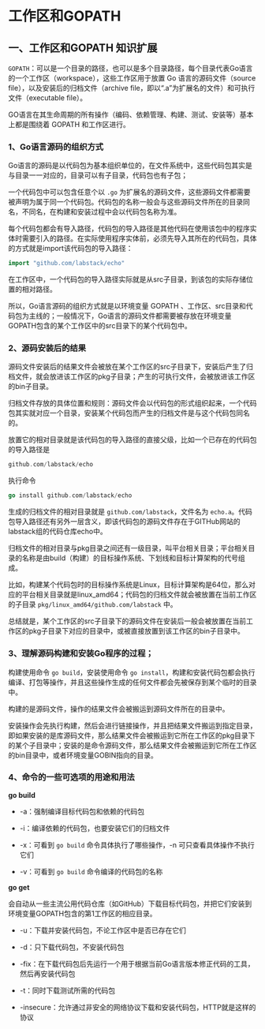 # 工作区和GOPATH

## 一、工作区和GOPATH 知识扩展

`GOPATH`：可以是一个目录的路径，也可以是多个目录路径，每个目录代表Go语言的一个工作区（workspace），这些工作区用于放置 Go 语言的源码文件（source file），以及安装后的归档文件（archive file，即以“.a”为扩展名的文件）和可执行文件（executable file）。

GO语言在其生命周期的所有操作（编码、依赖管理、构建、测试、安装等）基本上都是围绕着 GOPATH 和工作区进行。

### 1、Go语言源码的组织方式

Go语言的源码是以代码包为基本组织单位的，在文件系统中，这些代码包其实是与目录一一对应的，目录可以有子目录，代码包也有子包；

一个代码包中可以包含任意个以 `.go` 为扩展名的源码文件，这些源码文件都需要被声明为属于同一个代码包。代码包的名称一般会与这些源码文件所在的目录同名，不同名，在构建和安装过程中会以代码包名称为准。

每个代码包都会有导入路径，代码包的导入路径是其他代码在使用该包中的程序实体时需要引入的路径。在实际使用程序实体前，必须先导入其所在的代码包，具体的方式就是import该代码包的导入路径：

```go
import "github.com/labstack/echo"
```

在工作区中，一个代码包的导入路径实际就是从src子目录，到该包的实际存储位置的相对路径。

所以，Go语言源码的组织方式就是以环境变量 GOPATH 、工作区、src目录和代码包为主线的；一般情况下，Go语言的源码文件都需要被存放在环境变量GOPATH包含的某个工作区中的src目录下的某个代码包中。

### 2、源码安装后的结果

源码文件安装后的结果文件会被放在某个工作区的src子目录下，安装后产生了归档文件，就会放进该工作区的pkg子目录；产生的可执行文件，会被放进该工作区的bin子目录。

归档文件存放的具体位置和规则：源码文件会以代码包的形式组织起来，一个代码包其实就对应一个目录，安装某个代码包而产生的归档文件是与这个代码包同名的。

放置它的相对目录就是该代码包的导入路径的直接父级，比如一个已存在的代码包的导入路径是 

```go
github.com/labstack/echo
```

执行命令

```go
go install github.com/labstack/echo
```

生成的归档文件的相对目录就是 `github.com/labstack`，文件名为 `echo.a`。代码包导入路径还有另外一层含义，即该代码包的源码文件存在于GITHub网站的labstack组的代码仓库echo中。

归档文件的相对目录与pkg目录之间还有一级目录，叫平台相关目录；平台相关目录的名称是由build（构建）的目标操作系统、下划线和目标计算架构的代号组成。

比如，构建某个代码包时的目标操作系统是Linux，目标计算架构是64位，那么对应的平台相关目录就是linux_amd64；代码包的归档文件就会被放置在当前工作区的子目录 `pkg/linux_amd64/github.com/labstack` 中。

总结就是，某个工作区的src子目录下的源码文件在安装后一般会被放置在当前工作区的pkg子目录下对应的目录中，或被直接放置到该工作区的bin子目录中。

### 3、理解源码构建和安装Go程序的过程；

构建使用命令 `go build`，安装使用命令 `go install`，构建和安装代码包都会执行编译、打包等操作，并且这些操作生成的任何文件都会先被保存到某个临时的目录中。

构建的是源码文件，操作的结果文件会被搬运到源码文件所在的目录中。

安装操作会先执行构建，然后会进行链接操作，并且把结果文件搬运到指定目录，即如果安装的是库源码文件，那么结果文件会被搬运到它所在工作区的pkg目录下的某个子目录中；安装的是命令源码文件，那么结果文件会被搬运到它所在工作区的bin目录中，或者环境变量GOBIN指向的目录。

### 4、命令的一些可选项的用途和用法

**go build**

- -a：强制编译目标代码包和依赖的代码包

- -i：编译依赖的代码包，也要安装它们的归档文件

- -x：可看到 `go build` 命令具体执行了哪些操作，-n 可只查看具体操作不执行它们

- -v：可看到 `go build` 命令编译的代码包的名称

**go get**

会自动从一些主流公用代码仓库（如GitHub）下载目标代码包，并把它们安装到环境变量GOPATH包含的第1工作区的相应目录。

- -u：下载并安装代码包，不论工作区中是否已存在它们

- -d：只下载代码包，不安装代码包

- -fix：在下载代码包后先运行一个用于根据当前Go语言版本修正代码的工具，然后再安装代码包

- -t：同时下载测试所需的代码包

- -insecure：允许通过非安全的网络协议下载和安装代码包，HTTP就是这样的协议

